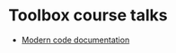 # Toolbox course talks

- [Modern code documentation](http://cicero.xyz/v1/github/bast/toolbox-talks/master/documentation.mkd/remark/)
